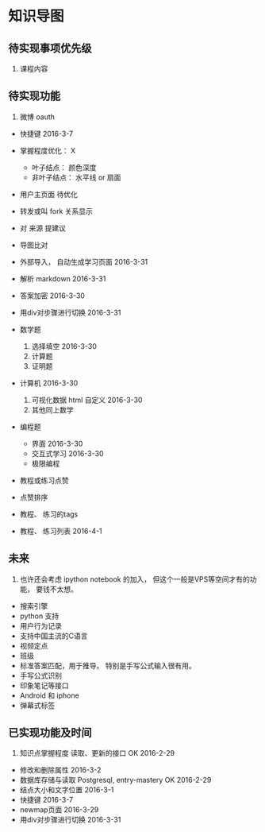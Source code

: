 # 知识导图

## 待实现事项优先级

1. 课程内容


## 待实现功能

1. 微博 oauth
-  快捷键                           2016-3-7
-  掌握程度优化：                      X
    - 叶子结点： 颜色深度
    - 非叶子结点： 水平线 or 扇面
-  用户主页面                        待优化
-  转发或叫 fork 关系显示
-  对 来源 提建议
-  导图比对
-  外部导入， 自动生成学习页面      2016-3-31
-  解析 markdown                    2016-3-31
-  答案加密                         2016-3-30
-  用div对步骤进行切换              2016-3-31

-  数学题
    1. 选择填空                     2016-3-30
    2. 计算题
    3. 证明题
-  计算机                           2016-3-30
    1. 可视化数据 html 自定义       2016-3-30
    2. 其他同上数学
-  编程题
    - 界面                          2016-3-30
    - 交互式学习                    2016-3-30
    - 极限编程
-  教程或练习点赞
-  点赞排序
-  教程、 练习的tags
-  教程、 练习列表                  2016-4-1

## 未来

1. 也许还会考虑 ipython notebook 的加入， 但这个一般是VPS等空间才有的功能， 要钱不太想。
-  搜索引擎
-  python 支持                
-  用户行为记录
-  支持中国主流的C语言
-  视频定点
-  班级
-  标准答案匹配，用于推导。 特别是手写公式输入很有用。
-  手写公式识别
-  印象笔记等接口
-  Android 和 iphone
-  弹幕式标签

## 已实现功能及时间

1. 知识点掌握程度 读取、更新的接口   OK    2016-2-29
-  修改和删除属性                       2016-3-2
-  数据库存储与读取 Postgresql, entry-mastery    OK   2016-2-29
-  结点大小和文字位置                    2016-3-1
-  快捷键                                2016-3-7
-  newmap页面                            2016-3-29
-  用div对步骤进行切换                   2016-3-31
